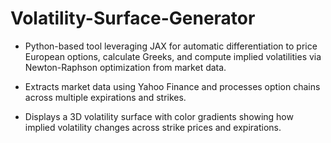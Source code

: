 # Volatility-Surface-Generator

- Python-based tool leveraging JAX for automatic differentiation to price European options, calculate Greeks, and compute implied volatilities via Newton-Raphson optimization from market data.
  
- Extracts market data using Yahoo Finance and processes option chains across multiple expirations and strikes.
  
- Displays a 3D volatility surface with color gradients showing how implied volatility changes across strike prices and expirations.
